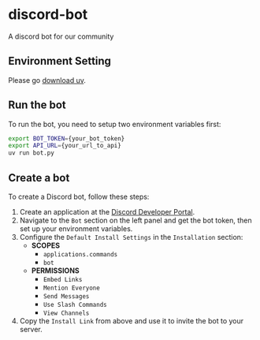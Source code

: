# discord-bot
A discord bot for our community

## Environment Setting
Please go [download uv](https://docs.astral.sh/uv/getting-started/installation/).

## Run the bot
To run the bot, you need to setup two environment variables first:
```bash
export BOT_TOKEN={your_bot_token}
export API_URL={your_url_to_api}
uv run bot.py
```


## Create a bot
To create a Discord bot, follow these steps:
1. Create an application at the [Discord Developer Portal](https://discord.com/developers/applications).
2. Navigate to the `Bot` section on the left panel and get the bot token, then set up your environment variables.
3. Configure the `Default Install Settings` in the `Installation` section:
    - **SCOPES**
        - `applications.commands`
        - `bot`
    - **PERMISSIONS**
        - `Embed Links`
        - `Mention Everyone`
        - `Send Messages`
        - `Use Slash Commands`
        - `View Channels`
4. Copy the `Install Link` from above and use it to invite the bot to your server.

